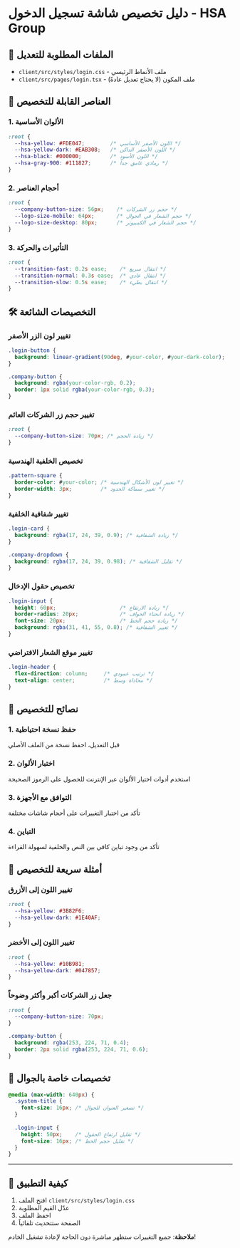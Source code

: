 # دليل تخصيص شاشة تسجيل الدخول - HSA Group

## 📁 الملفات المطلوبة للتعديل
- `client/src/styles/login.css` - ملف الأنماط الرئيسي
- `client/src/pages/login.tsx` - ملف المكون (لا يحتاج تعديل عادةً)

## 🎨 العناصر القابلة للتخصيص

### 1. الألوان الأساسية
```css
:root {
  --hsa-yellow: #FDE047;        /* اللون الأصفر الأساسي */
  --hsa-yellow-dark: #EAB308;   /* اللون الأصفر الداكن */
  --hsa-black: #000000;         /* اللون الأسود */
  --hsa-gray-900: #111827;      /* رمادي غامق جداً */
}
```

### 2. أحجام العناصر
```css
:root {
  --company-button-size: 56px;    /* حجم زر الشركات */
  --logo-size-mobile: 64px;       /* حجم الشعار في الجوال */
  --logo-size-desktop: 80px;      /* حجم الشعار في الكمبيوتر */
}
```

### 3. التأثيرات والحركة
```css
:root {
  --transition-fast: 0.2s ease;    /* انتقال سريع */
  --transition-normal: 0.3s ease;  /* انتقال عادي */
  --transition-slow: 0.5s ease;    /* انتقال بطيء */
}
```

## 🛠️ التخصيصات الشائعة

### تغيير لون الزر الأصفر
```css
.login-button {
  background: linear-gradient(90deg, #your-color, #your-dark-color);
}

.company-button {
  background: rgba(your-color-rgb, 0.2);
  border: 1px solid rgba(your-color-rgb, 0.3);
}
```

### تغيير حجم زر الشركات العائم
```css
:root {
  --company-button-size: 70px; /* زيادة الحجم */
}
```

### تخصيص الخلفية الهندسية
```css
.pattern-square {
  border-color: #your-color; /* تغيير لون الأشكال الهندسية */
  border-width: 3px;         /* تغيير سماكة الحدود */
}
```

### تغيير شفافية الخلفية
```css
.login-card {
  background: rgba(17, 24, 39, 0.9); /* زيادة الشفافية */
}

.company-dropdown {
  background: rgba(17, 24, 39, 0.98); /* تقليل الشفافية */
}
```

### تخصيص حقول الإدخال
```css
.login-input {
  height: 60px;                    /* زيادة الارتفاع */
  border-radius: 20px;             /* زيادة انحناء الحواف */
  font-size: 20px;                 /* زيادة حجم الخط */
  background: rgba(31, 41, 55, 0.8); /* تغيير الشفافية */
}
```

### تغيير موقع الشعار الافتراضي
```css
.login-header {
  flex-direction: column;     /* ترتيب عمودي */
  text-align: center;         /* محاذاة وسط */
}
```

## 🎯 نصائح للتخصيص

### 1. حفظ نسخة احتياطية
قبل التعديل، احفظ نسخة من الملف الأصلي

### 2. اختبار الألوان
استخدم أدوات اختيار الألوان عبر الإنترنت للحصول على الرموز الصحيحة

### 3. التوافق مع الأجهزة
تأكد من اختبار التغييرات على أحجام شاشات مختلفة

### 4. التباين
تأكد من وجود تباين كافي بين النص والخلفية لسهولة القراءة

## 🔧 أمثلة سريعة للتخصيص

### تغيير اللون إلى الأزرق
```css
:root {
  --hsa-yellow: #3B82F6;
  --hsa-yellow-dark: #1E40AF;
}
```

### تغيير اللون إلى الأخضر
```css
:root {
  --hsa-yellow: #10B981;
  --hsa-yellow-dark: #047857;
}
```

### جعل زر الشركات أكبر وأكثر وضوحاً
```css
:root {
  --company-button-size: 70px;
}

.company-button {
  background: rgba(253, 224, 71, 0.4);
  border: 2px solid rgba(253, 224, 71, 0.6);
}
```

## 📱 تخصيصات خاصة بالجوال
```css
@media (max-width: 640px) {
  .system-title {
    font-size: 16px; /* تصغير العنوان للجوال */
  }
  
  .login-input {
    height: 50px;    /* تقليل ارتفاع الحقول */
    font-size: 16px; /* تقليل حجم الخط */
  }
}
```

---

## 🚀 كيفية التطبيق
1. افتح الملف `client/src/styles/login.css`
2. عدّل القيم المطلوبة
3. احفظ الملف
4. الصفحة ستتحديث تلقائياً

**ملاحظة**: جميع التغييرات ستظهر مباشرة دون الحاجة لإعادة تشغيل الخادم!